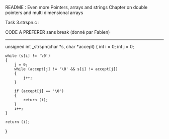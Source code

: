 README : Even more Pointers, arrays and strings
Chapter on double pointers and multi dimensional arrays

Task 3.strspn.c :

CODE A PREFERER sans break (donné par Fabien)
_________________________________________________________

unsigned int _strspn(char *s, char *accept)
{
    int i = 0;
    int j = 0;

    while (s[i] != '\0')
    {
        j = 0;
        while (accept[j] != '\0' && s[i] != accept[j])
        {
            j++;
        }

        if (accept[j] == '\0')
        {
            return (i);
        }
        i++;
    }

    return (i);
}



